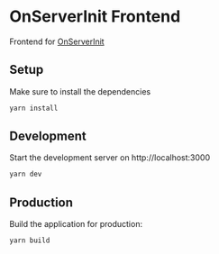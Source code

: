 # OnServerInit Frontend

Frontend for [OnServerInit](https://github.com/OnServerInit/OnServerInit)

## Setup

Make sure to install the dependencies

```bash
yarn install
```

## Development

Start the development server on http://localhost:3000

```bash
yarn dev
```

## Production

Build the application for production:

```bash
yarn build
```